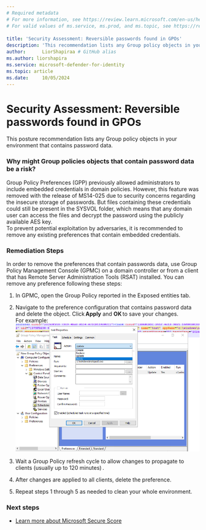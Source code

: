 ```yaml
---
# Required metadata
# For more information, see https://review.learn.microsoft.com/en-us/help/platform/learn-editor-add-metadata?branch=main
# For valid values of ms.service, ms.prod, and ms.topic, see https://review.learn.microsoft.com/en-us/help/platform/metadata-taxonomies?branch=main

title: 'Security Assessment: Reversible passwords found in GPOs'
description: 'This recommendation lists any Group policy objects in your environment that contains password data.'
author:      LiorShapiraa # GitHub alias
ms.author: liorshapira
ms.service: microsoft-defender-for-identity
ms.topic: article
ms.date:     10/05/2024
---
```


# Security Assessment: Reversible passwords found in GPOs

This posture recommendation lists any Group policy objects in your environment that contains password data. 

### Why might Group policies objects that contain password data be a risk?

Group Policy Preferences (GPP) previously allowed administrators to include embedded credentials in domain policies. However, this feature was removed with the release of MS14-025 due to security concerns regarding the insecure storage of passwords. But files containing these credentials could still be present in the SYSVOL folder, which means that any domain user can access the files and decrypt the password using the publicly available AES key.   
To prevent potential exploitation by adversaries, it is recommended to remove any existing preferences that contain embedded credentials.

### Remediation Steps

In order to remove the preferences that contain passwords data, use Group Policy Management Console (GPMC) on a domain controller or from a client that has Remote Server Administration Tools (RSAT) installed. You can remove any preference following these steps: 

1. In GPMC, open the Group Policy reported in the Exposed entities tab.  

1. Navigate to the preference configuration that contains password data and delete the object. Click **Apply** and **OK** to save your changes.    
For example:  
![Screenshot of delete object.](media/reversible-passwords-group-policy/screenshot-of-gpo.png)


1. Wait a Group Policy refresh cycle to allow changes to propagate to clients (usually up to 120 minutes) .

1. After changes are applied to all clients, delete the preference.  

1. Repeat steps 1 through 5 as needed to clean your whole environment.  

### Next steps

- [Learn more about Microsoft Secure Score](/microsoft-365/security/defender/microsoft-secure-score)


